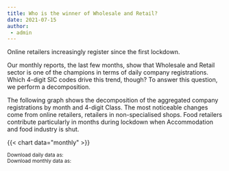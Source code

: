 ```yaml
---
title: Who is the winner of Wholesale and Retail? 
date: 2021-07-15
author: 
 - admin
---
```


Online retailers increasingly register since the first lockdown.   

<!--more-->

Our monthly reports, the last few months, show that Wholesale and Retail sector is one of the champions in terms of daily company registrations. Which 4-digit SIC codes drive this trend, though? To answer this question, we perform a decomposition.

The following graph shows the decomposition of the aggregated company registrations by month and 4-digit Class. The most noticeable changes come from online retailers, retailers in non-specialised shops. Food retailers contribute particularly in months during lockdown when Accommodation and food industry is shut. 

{{< chart data="monthly" >}}

<small>Download daily data as: <a href="data/daily.csv" download="Decomposition_daily.csv"><i class="fas fa-file-csv"></i></a>
  <br>
Download monthly data as: <a href="data/monthly.xlsx" download="Decomposition_monthly.csv"><i class="fas fa-file-csv"></i></a></small>

